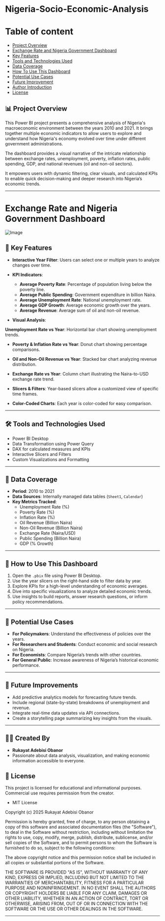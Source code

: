 # Nigeria-Socio-Economic-Analysis
# Table of content
- [Project Overview](https://github.com/Queen-Rukky/Nigeria-Socio-Economic-Analysis#-project-overview)
- [Exchange Rate and Nigeria Government Dashboard](https://github.com/Queen-Rukky/Nigeria-Socio-Economic-Analysis?tab=readme-ov-file#exchange-rate-and-nigeria-government-dashboard)
- [Key Features](https://github.com/Queen-Rukky/Nigeria-Socio-Economic-Analysis?tab=readme-ov-file#-key-features)
- [Tools and Technologies Used](https://github.com/Queen-Rukky/Nigeria-Socio-Economic-Analysis?tab=readme-ov-file#-tools-and-technologies-used)
- [Data Coverage](https://github.com/Queen-Rukky/Nigeria-Socio-Economic-Analysis?tab=readme-ov-file#-data-coverage)
- [How To Use This Dashboard](https://github.com/Queen-Rukky/Nigeria-Socio-Economic-Analysis?tab=readme-ov-file#-how-to-use-this-dashboard)
- [Potential Use Cases](https://github.com/Queen-Rukky/Nigeria-Socio-Economic-Analysis?tab=readme-ov-file#-potential-use-cases)
- [Future Improvement](https://github.com/Queen-Rukky/Nigeria-Socio-Economic-Analysis/edit/main/README.md#-future-improvements)
- [Author Introduction](https://github.com/Queen-Rukky/Nigeria-Socio-Economic-Analysis?tab=readme-ov-file#-future-improvements)
- [License](https://github.com/Queen-Rukky/Nigeria-Socio-Economic-Analysis?tab=readme-ov-file#-created-by)


## 📊 Project Overview
This Power BI project presents a comprehensive analysis of Nigeria's macroeconomic environment between the years 2010 and 2021. It brings together multiple economic indicators to allow users to explore and understand how Nigeria's economy evolved over time under different government administrations.

The dashboard provides a visual narrative of the intricate relationship between exchange rates, unemployment, poverty, inflation rates, public spending, GDP, and national revenues (oil and non-oil sectors). 

It empowers users with dynamic filtering, clear visuals, and calculated KPIs to enable quick decision-making and deeper research into Nigeria’s economic trends.

---
# Exchange Rate and Nigeria Government Dashboard
 ![Image](https://github.com/user-attachments/assets/1aed9b17-8c16-49b2-94c0-0339cd454265)

## 🧩 Key Features

- **Interactive Year Filter**: Users can select one or multiple years to analyze changes over time.
- **KPI Indicators**: 
  - **Average Poverty Rate**: Percentage of population living below the poverty line.
  - **Average Public Spending**: Government expenditure in billion Naira.
  - **Average Unemployment Rate**: National unemployment rate.
  - **Average GDP Growth**: Average economic growth over the years.
  - **Average Revenue**: Average sum of oil and non-oil revenue.
  
- **Visual Analysis**:

 **Unemployment Rate vs Year**: Horizontal bar chart showing unemployment trends.
  - **Poverty & Inflation Rate vs Year**: Donut chart showing percentage comparisons.
  - **Oil and Non-Oil Revenue vs Year**: Stacked bar chart analyzing revenue distribution.
  - **Exchange Rate vs Year**: Column chart illustrating the Naira-to-USD exchange rate trend.

- **Slicers & Filters**: Year-based slicers allow a customized view of specific time frames.

- **Color-Coded Charts**: Each year is color-coded for easy comparison.

---

## 🛠 Tools and Technologies Used

- Power BI Desktop
- Data Transformation using Power Query
- DAX for calculated measures and KPIs
- Interactive Slicers and Filters
- Custom Visualizations and Formatting

---

## 📅 Data Coverage

- **Period**: 2010 to 2021
- **Data Sources**: Internally managed data tables (`Sheet1`, `Calendar`)
- **Key Metrics Tracked**:
  - Unemployment Rate (%)
  - Poverty Rate (%)
  - Inflation Rate (%)
  - Oil Revenue (Billion Naira)
  - Non-Oil Revenue (Billion Naira)
  - Exchange Rate (Naira/USD)
  - Public Spending (Billion Naira)
  - GDP (% Growth)

---

## 📂 How to Use This Dashboard

1. Open the `.pbix` file using Power BI Desktop.
2. Use the year slicers on the right-hand side to filter data by year.
3. Explore KPIs for a high-level understanding of economic averages.
4. Dive into specific visualizations to analyze detailed economic trends.
5. Use insights to build reports, answer research questions, or inform policy recommendations.

---

## 🎯 Potential Use Cases

- **For Policymakers**: Understand the effectiveness of policies over the years.
- **For Researchers and Students**: Conduct economic and social research on Nigeria.
- **For Economists**: Compare Nigeria’s trends with other countries.
- **For General Public**: Increase awareness of Nigeria’s historical economic performance.

---

## 🔮 Future Improvements

- Add predictive analytics models for forecasting future trends.
- Include regional (state-by-state) breakdowns of unemployment and revenue.
- Integrate real-time data updates via API connections.
- Create a storytelling page summarizing key insights from the visuals.

---

## 👩‍💻 Created By
- **Rukayat Adebisi Obanor**  
- Passionate about data analysis, visualization, and making economic information accessible to everyone.

## 📜 License
This project is licensed for educational and informational purposes. Commercial use requires permission from the creator.
- MIT License

Copyright (c) 2025 Rukayat Adebisi Obanor

Permission is hereby granted, free of charge, to any person obtaining a copy
of this software and associated documentation files (the "Software"), to deal
in the Software without restriction, including without limitation the rights
to use, copy, modify, merge, publish, distribute, sublicense, and/or sell
copies of the Software, and to permit persons to whom the Software is
furnished to do so, subject to the following conditions:

The above copyright notice and this permission notice shall be included in all
copies or substantial portions of the Software.

THE SOFTWARE IS PROVIDED "AS IS", WITHOUT WARRANTY OF ANY KIND, EXPRESS OR
IMPLIED, INCLUDING BUT NOT LIMITED TO THE WARRANTIES OF MERCHANTABILITY,
FITNESS FOR A PARTICULAR PURPOSE AND NONINFRINGEMENT. IN NO EVENT SHALL THE
AUTHORS OR COPYRIGHT HOLDERS BE LIABLE FOR ANY CLAIM, DAMAGES OR OTHER
LIABILITY, WHETHER IN AN ACTION OF CONTRACT, TORT OR OTHERWISE, ARISING FROM,
OUT OF OR IN CONNECTION WITH THE SOFTWARE OR THE USE OR OTHER DEALINGS IN THE
SOFTWARE.

---
